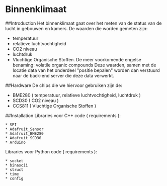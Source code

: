 # Binnenklimaat

##Introduction
Het binnenklimaat gaat over het meten van de status van de lucht in gebouwen en kamers.
De waarden die worden gemeten zijn: 
* temperatuur
* relatieve luchtvochtigheid
* CO2 niveau
* luchtdruk
* Vluchtige Organische Stoffen. De meer voorkomende engelse benaming: volatile organic compounds
Deze waarden, samen met de locatie data van het onderdeel "positie bepalen" worden dan verstuurd naar de back-end server die deze data verwerkt.

##Hardware
De chips die we hiervoor gebruiken zijn de:
* BME280 ( temperatuur, relatieve luchtvochtigheid, luchtdruk )
* SCD30 ( CO2 niveau ) 
* CCS811 ( Vluchtige Organische Stoffen )


##Installation
Libraries voor C++ code ( requirements ):

```* Wire
* SPI
* Adafruit_Sensor
* Adafruit_BME280
* Adafruit_SCD30
* Arduino
```

Libraries voor Python code ( requirements ):

```* network  
* socket
* binascii
* struct
* time
* config
```

